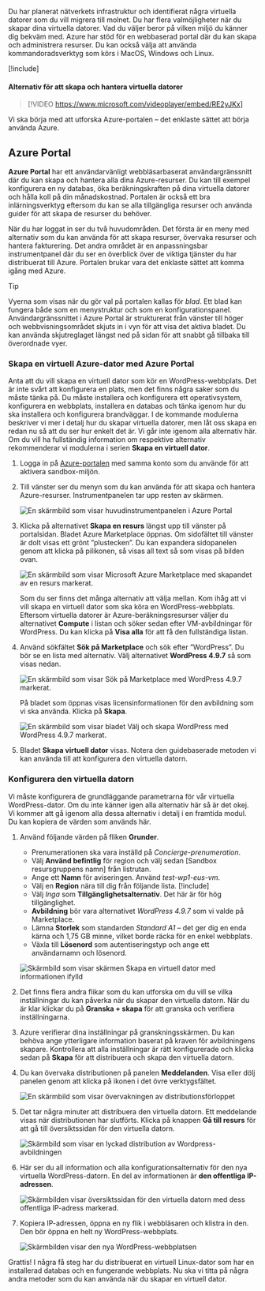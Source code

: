 Du har planerat nätverkets infrastruktur och identifierat några virtuella datorer som du vill migrera till molnet. Du har flera valmöjligheter när du skapar dina virtuella datorer. Vad du väljer beror på vilken miljö du känner dig bekväm med. Azure har stöd för en webbaserad portal där du kan skapa och administrera resurser. Du kan också välja att använda kommandoradsverktyg som körs i MacOS, Windows och Linux.

[!include[](../../../includes/azure-sandbox-activate.md)]

#### <a name="options-to-create-and-manage-vms"></a>Alternativ för att skapa och hantera virtuella datorer

> [!VIDEO https://www.microsoft.com/videoplayer/embed/RE2yJKx]

Vi ska börja med att utforska Azure-portalen – det enklaste sättet att börja använda Azure.

## <a name="azure-portal"></a>Azure Portal

**Azure Portal** har ett användarvänligt webbläsarbaserat användargränssnitt där du kan skapa och hantera alla dina Azure-resurser. Du kan till exempel konfigurera en ny databas, öka beräkningskraften på dina virtuella datorer och hålla koll på din månadskostnad. Portalen är också ett bra inlärningsverktyg eftersom du kan se alla tillgängliga resurser och använda guider för att skapa de resurser du behöver.

När du har loggat in ser du två huvudområden. Det första är en meny med alternativ som du kan använda för att skapa resurser, övervaka resurser och hantera fakturering. Det andra området är en anpassningsbar instrumentpanel där du ser en överblick över de viktiga tjänster du har distribuerat till Azure. Portalen brukar vara det enklaste sättet att komma igång med Azure.

> [!TIP]
> Vyerna som visas när du gör val på portalen kallas för _blad_. Ett blad kan fungera både som en menystruktur och som en konfigurationspanel. Användargränssnittet i Azure Portal är strukturerat från vänster till höger och webbvisningsområdet skjuts in i vyn för att visa det aktiva bladet. Du kan använda skjutreglaget längst ned på sidan för att snabbt gå tillbaka till överordnade vyer.

### <a name="create-an-azure-vm-with-the-azure-portal"></a>Skapa en virtuell Azure-dator med Azure Portal

Anta att du vill skapa en virtuell dator som kör en WordPress-webbplats. Det är inte svårt att konfigurera en plats, men det finns några saker som du måste tänka på. Du måste installera och konfigurera ett operativsystem, konfigurera en webbplats, installera en databas och tänka igenom hur du ska installera och konfigurera brandväggar. I de kommande modulerna beskriver vi mer i detalj hur du skapar virtuella datorer, men låt oss skapa en redan nu så att du ser hur enkelt det är. Vi går inte igenom alla alternativ här. Om du vill ha fullständig information om respektive alternativ rekommenderar vi modulerna i serien **Skapa en virtuell dator**.

1. Logga in på [Azure-portalen](https://portal.azure.com/triplecrownlabs.onmicrosoft.com?azure-portal=true) med samma konto som du använde för att aktivera sandbox-miljön. 

1. Till vänster ser du menyn som du kan använda för att skapa och hantera Azure-resurser. Instrumentpanelen tar upp resten av skärmen.

    ![En skärmbild som visar huvudinstrumentpanelen i Azure Portal](../media/3-dashboard-page.png)

1. Klicka på alternativet **Skapa en resurs** längst upp till vänster på portalsidan. Bladet Azure Marketplace öppnas. Om sidofältet till vänster är dolt visas ett grönt ”plustecken”. Du kan expandera sidopanelen genom att klicka på pilikonen, så visas all text så som visas på bilden ovan.

    ![En skärmbild som visar Microsoft Azure Marketplace med skapandet av en resurs markerat.](../media/3-create-new-resource.png)

    Som du ser finns det många alternativ att välja mellan. Kom ihåg att vi vill skapa en virtuell dator som ska köra en WordPress-webbplats. Eftersom virtuella datorer är Azure-beräkningsresurser väljer du alternativet **Compute** i listan och söker sedan efter VM-avbildningar för WordPress. Du kan klicka på **Visa alla** för att få den fullständiga listan.

1. Använd sökfältet **Sök på Marketplace** och sök efter ”WordPress”. Du bör se en lista med alternativ. Välj alternativet **WordPress 4.9.7** så som visas nedan.

    ![En skärmbild som visar Sök på Marketplace med WordPress 4.9.7 markerat.](../media/3-search-vm-image.png)

    På bladet som öppnas visas licensinformationen för den avbildning som vi ska använda. Klicka på **Skapa**.

    ![En skärmbild som visar bladet Välj och skapa WordPress med WordPress 4.9.7 markerat.](../media/3-create-vm-image.png)

1. Bladet **Skapa virtuell dator** visas. Notera den guidebaserade metoden vi kan använda till att konfigurera den virtuella datorn.

### <a name="configure-the-vm"></a>Konfigurera den virtuella datorn

Vi måste konfigurera de grundläggande parametrarna för vår virtuella WordPress-dator. Om du inte känner igen alla alternativ här så är det okej. Vi kommer att gå igenom alla dessa alternativ i detalj i en framtida modul. Du kan kopiera de värden som används här.

1. Använd följande värden på fliken **Grunder**.
    - Prenumerationen ska vara inställd på _Concierge-prenumeration_.
    - Välj **Använd befintlig** för region och välj sedan <rgn>[Sandbox resursgruppens namn]</rgn> från listrutan.
    - Ange ett **Namn** för aviseringen. Använd _test-wp1-eus-vm_.
    - Välj en **Region** nära till dig från följande lista.
        [!include[](../../../includes/azure-sandbox-regions-note-friendly.md)]
    - Välj _Inga_ som **Tillgänglighetsalternativ**. Det här är för hög tillgänglighet.
    - **Avbildning** bör vara alternativet _WordPress 4.9.7_ som vi valde på Marketplace.
    - Lämna **Storlek** som standarden _Standard A1_ – det ger dig en enda kärna och 1,75 GB minne, vilket borde räcka för en enkel webbplats.
    - Växla till **Lösenord** som autentiseringstyp och ange ett användarnamn och lösenord.

    ![Skärmbild som visar skärmen Skapa en virtuell dator med informationen ifylld](../media/3-create-vm-1.png)

1. Det finns flera andra flikar som du kan utforska om du vill se vilka inställningar du kan påverka när du skapar den virtuella datorn. När du är klar klickar du på **Granska + skapa** för att granska och verifiera inställningarna.

1. Azure verifierar dina inställningar på granskningsskärmen. Du kan behöva ange ytterligare information baserat på kraven för avbildningens skapare. Kontrollera att alla inställningar är rätt konfigurerade och klicka sedan på **Skapa** för att distribuera och skapa den virtuella datorn.

1. Du kan övervaka distributionen på panelen **Meddelanden**. Visa eller dölj panelen genom att klicka på ikonen i det övre verktygsfältet.

    ![En skärmbild som visar övervakningen av distributionsförloppet](../media/3-deploying.png)

1. Det tar några minuter att distribuera den virtuella datorn. Ett meddelande visas när distributionen har slutförts. Klicka på knappen **Gå till resurs** för att gå till översiktssidan för den virtuella datorn.

    ![Skärmbild som visar en lyckad distribution av Wordpress-avbildningen](../media/3-deployment-succeeded.png)

1. Här ser du all information och alla konfigurationsalternativ för den nya virtuella WordPress-datorn. En del av informationen är **den offentliga IP-adressen**.

    ![Skärmbilden visar översiktssidan för den virtuella datorn med dess offentliga IP-adress markerad.](../media/3-public-ip-address.png)

11. Kopiera IP-adressen, öppna en ny flik i webbläsaren och klistra in den. Den bör öppna en helt ny WordPress-webbplats.

    ![Skärmbilden visar den nya WordPress-webbplatsen](../media/3-my-new-blog.png)

Grattis! I några få steg har du distribuerat en virtuell Linux-dator som har en installerad databas och en fungerande webbplats. Nu ska vi titta på några andra metoder som du kan använda när du skapar en virtuell dator.
